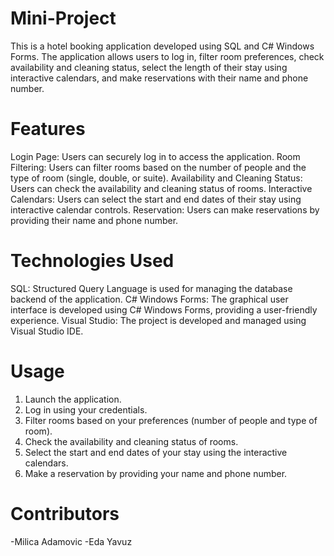 # Mini-Project
This is a hotel booking application developed using SQL and C# Windows Forms. The application allows users to log in, filter room preferences, check availability and cleaning status, select the length of their stay using interactive calendars, and make reservations with their name and phone number.

# Features
Login Page: Users can securely log in to access the application.
Room Filtering: Users can filter rooms based on the number of people and the type of room (single, double, or suite).
Availability and Cleaning Status: Users can check the availability and cleaning status of rooms.
Interactive Calendars: Users can select the start and end dates of their stay using interactive calendar controls.
Reservation: Users can make reservations by providing their name and phone number.

# Technologies Used
SQL: Structured Query Language is used for managing the database backend of the application.
C# Windows Forms: The graphical user interface is developed using C# Windows Forms, providing a user-friendly experience.
Visual Studio: The project is developed and managed using Visual Studio IDE.

# Usage
1. Launch the application.
2. Log in using your credentials.
3. Filter rooms based on your preferences (number of people and type of room).
4. Check the availability and cleaning status of rooms.
5. Select the start and end dates of your stay using the interactive calendars.
6. Make a reservation by providing your name and phone number.

# Contributors
-Milica Adamovic
-Eda Yavuz
